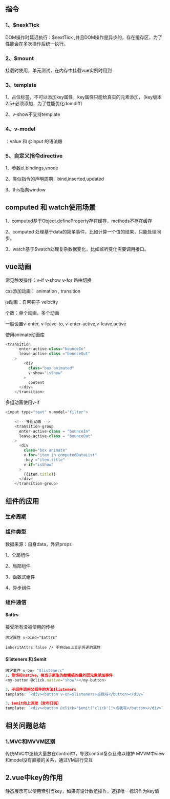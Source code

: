 ## 指令

### 1、$nexkTick

DOM操作时延迟执行：$nextTick ,并且DOM操作是异步的，存在缓存区，为了性能会在多次操作后统一执行。

### 2、$mount

挂载时使用，单元测试，在内存中挂载vue实例时用到

### 3、template

1、占位标签，不可以添加key属性，key属性只能给真实的元素添加，（key版本2.5+必须添加，为了性能优化domdiff）

2、v-show不支持template

### 4、v-model

：value 和 @input 的语法糖

### 5、自定义指令directive

1、参数el,bindings,vnode

2、类似指令的声明周期，bind,inserted,updated

3、this指向window

## computed 和 watch使用场景

1、computed基于Object.defineProperty存在缓存，methods不存在缓存

2、computed 处理基于data的简单事件，比如计算一个值的结果，只能处理同步。

3、watch基于$watch处理复杂数据变化，比如监听变化需要调用接口。

## vue动画

常见触发操作：v-if v-show v-for 路由切换

css添加动画： animation , transition

js动画：自带钩子  velocity

个数：单个动画，多个动画

一般设置v-enter, v-leave-to, v-enter-active,v-leave,active

使用animate动画库

```js
<transition
      enter-active-class="bounceIn"
      leave-active-class ="bounceOut"
    >
        <div 
          class="box animated"
          v-show="isShow"
        >
          content
      </div>
    </transition>
```

多组动画使用v-if

```js
<input type="text" v-model="filter">
     
    <!-- 多组动画 -->
    <transition-group
      enter-active-class = "bounceIn"
      leave-active-class = "bounceOut"
    >
      <div 
        class="box animate"
        v-for="item in computedDataList"
        :key ="item.title"
        v-if="isShow"
      >
        {{item.title}}
      </div>
    </transition-group>
```

## 组件的应用

### 生命周期

### 组件类型

数据来源：自身data，外界props

1、全局组件

2、局部组件

3、函数式组件

4、异步组件

### 组件通信

#### $attrs

接受所有没被使用的传参

```
绑定属性 v-bind="$attrs"

inheritAttrs:false // 不在dom上显示传递的属性
```

#### $listeners 和 $emit

```js
绑定事件 v-on= "$listeners"
1、修饰符native，相当于原生的给模板的最外层元素添加事件
<my-button @click.native="show"></my-button>

2、子组件调用父组件的方法$listeners
template: `<div><button v-on=$listeners>点我呀</button></div>`

3、$emit向上派发（发布订阅）
template: `<div><button @click="$emit('click')">点我呀</button></div>`
```

## 相关问题总结

### 1.MVC和MVVM区别

传统MVC中逻辑大量放在control中，导致control复杂且难以维护
MVVM中view和model没有直接的关系，通过VM进行交互

## 2.vue中key的作用

静态展示可以使用索引当key，如果有设计数组操作，选择唯一标识作为key值